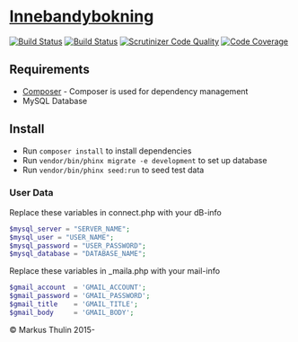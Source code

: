 # [Innebandybokning](https://github.com/thulin82/innebandybokning)
[![Build Status](https://travis-ci.org/thulin82/innebandybokning.svg?branch=master)](https://travis-ci.org/thulin82/innebandybokning)
[![Build Status](https://scrutinizer-ci.com/g/thulin82/innebandybokning/badges/build.png?b=master)](https://scrutinizer-ci.com/g/thulin82/innebandybokning/build-status/master)
[![Scrutinizer Code Quality](https://scrutinizer-ci.com/g/thulin82/innebandybokning/badges/quality-score.png?b=master)](https://scrutinizer-ci.com/g/thulin82/innebandybokning/?branch=master)
[![Code Coverage](https://scrutinizer-ci.com/g/thulin82/innebandybokning/badges/coverage.png?b=master)](https://scrutinizer-ci.com/g/thulin82/innebandybokning/?branch=master)

## Requirements

* [Composer](https://getcomposer.org) - Composer is used for dependency management
* MySQL Database

## Install
* Run `composer install` to install dependencies
* Run `vendor/bin/phinx migrate -e development` to set up database
* Run `vendor/bin/phinx seed:run` to seed test data


### User Data
Replace these variables in connect.php with your dB-info
```php
$mysql_server = "SERVER_NAME";
$mysql_user = "USER_NAME";
$mysql_password = "USER_PASSWORD";
$mysql_database = "DATABASE_NAME";
```
Replace these variables in _maila.php with your mail-info
```php
$gmail_account  = 'GMAIL_ACCOUNT';
$gmail_password = 'GMAIL_PASSWORD';
$gmail_title    = 'GMAIL_TITLE';
$gmail_body     = 'GMAIL_BODY';
```

© Markus Thulin 2015-
